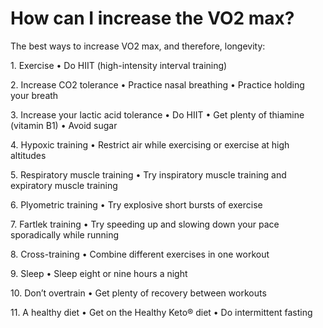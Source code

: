# How can I increase the VO2 max?

The best ways to increase VO2 max, and therefore, longevity:

1\. Exercise • Do HIIT (high-intensity interval training)

2\. Increase CO2 tolerance • Practice nasal breathing • Practice holding your breath

3\. Increase your lactic acid tolerance • Do HIIT • Get plenty of thiamine (vitamin B1) • Avoid sugar

4\. Hypoxic training • Restrict air while exercising or exercise at high altitudes

5\. Respiratory muscle training • Try inspiratory muscle training and expiratory muscle training

6\. Plyometric training • Try explosive short bursts of exercise

7\. Fartlek training • Try speeding up and slowing down your pace sporadically while running

8\. Cross-training • Combine different exercises in one workout

9\. Sleep • Sleep eight or nine hours a night

10\. Don’t overtrain • Get plenty of recovery between workouts

11\. A healthy diet • Get on the Healthy Keto® diet • Do intermittent fasting